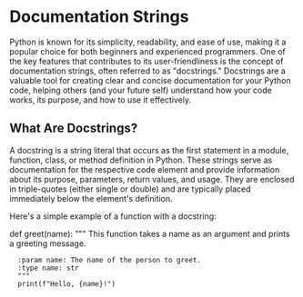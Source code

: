 #  Documentation Strings
Python is known for its simplicity, readability, and ease of use, making it a popular choice for both beginners and experienced programmers.
One of the key features that contributes to its user-friendliness is the concept of documentation strings, often referred to as "docstrings."
Docstrings are a valuable tool for creating clear and concise documentation for your Python code,
helping others (and your future self) understand how your code works, its purpose, and how to use it effectively.

## What Are Docstrings?

A docstring is a string literal that occurs as the first statement in a module, function, class, or method definition in Python.
These strings serve as documentation for the respective code element and provide information about its purpose, parameters, return values, and usage.
They are enclosed in triple-quotes (either single or double) and are typically placed immediately below the element's definition.

Here's a simple example of a function with a docstring:

  def greet(name):
      """
      This function takes a name as an argument and prints a greeting message.
    
      :param name: The name of the person to greet.
      :type name: str
      """
      print(f"Hello, {name}!")
